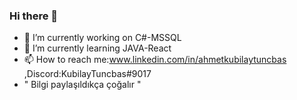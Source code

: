 ### Hi there 👋
- 🔭 I’m currently working on C#-MSSQL
- 🌱 I’m currently learning JAVA-React
-  📫 How to reach me:www.linkedin.com/in/ahmetkubilaytuncbas ,Discord:KubilayTuncbas#9017
-  " Bilgi paylaşıldıkça çoğalır "
<!--
**kubilaytuncbas/kubilaytuncbas** is a ✨ _special_ ✨ repository because its `README.md` (this file) appears on your GitHub profile.

Here are some ideas to get you started:

- 🔭 I’m currently working on ...
- 🌱 I’m currently learning ...
- 👯 I’m looking to collaborate on ...
- 🤔 I’m looking for help with ...
- 💬 Ask me about ...
- 📫 How to reach me: ...
- 😄 Pronouns: ...
- ⚡ Fun fact: ...
-->
